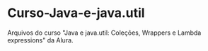 # Curso-Java-e-java.util
Arquivos do curso "Java e java.util: Coleções, Wrappers e Lambda expressions" da Alura.
